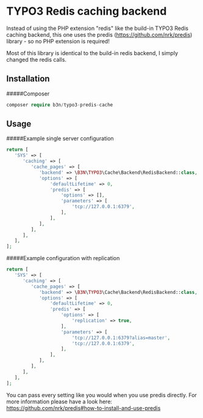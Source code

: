 # TYPO3 Redis caching backend
Instead of using the PHP extension "redis" like the build-in TYPO3 Redis caching backend,
this one uses the predis (https://github.com/nrk/predis) library - so no PHP extension is 
required!

Most of this library is identical to the build-in redis backend, I simply changed the 
redis calls.

## Installation
#####Composer 
```php
composer require b3n/typo3-predis-cache
```

## Usage
#####Example single server configuration
```php
return [
   'SYS' => [
      'caching' => [
         'cache_pages' => [
            'backend' => \B3N\TYPO3\Cache\Backend\RedisBackend::class,
            'options' => [
                'defaultLifetime' => 0,
                'predis' => [
                    'options' => [],
                    'parameters' => [
                        'tcp://127.0.0.1:6379',
                    ],
                ],
            ],
         ],
      ],
   ],
];
```

#####Example configuration with replication
```php
return [
   'SYS' => [
      'caching' => [
         'cache_pages' => [
            'backend' => \B3N\TYPO3\Cache\Backend\RedisBackend::class,
            'options' => [
                'defaultLifetime' => 0,
                'predis' => [
                    'options' => [
                        'replication' => true,
                    ],
                    'parameters' => [
                        'tcp://127.0.0.1:6379?alias=master',
                        'tcp://127.0.0.1:6379',
                    ],
                ],
            ],
         ],
      ],
   ],
];
```

You can pass every setting like you would when you use predis directly. 
For more information please have a look here: https://github.com/nrk/predis#how-to-install-and-use-predis
